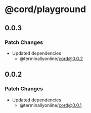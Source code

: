 # @cord/playground

## 0.0.3

### Patch Changes

- Updated dependencies
  - @terminallyonline/cord@0.0.2

## 0.0.2

### Patch Changes

- Updated dependencies
  - @terminallyonline/cord@0.0.1
